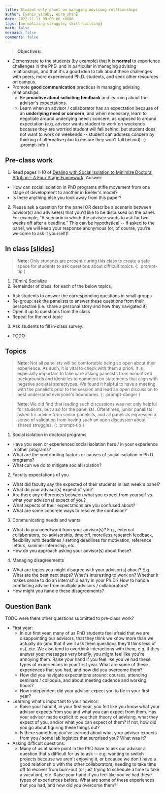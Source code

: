 ```yaml
---
title: Student-only panel on managing advising relationships
author: [yaniv_yacoby, eura_shin]
date: 2022-11-11 09:00:00 +0800
tags: [normalizing-struggle, skill-building]
math: false
mermaid: false
comments: false
---
```


> **Objectives:**
* Demonstrate to the students (by example) that it is **normal** to experience challenges in the PhD, and in particular in managing advising relationships, and that it's a good idea to talk about these challenges with peers, more experienced Ph.D. students, and seek other resources on campus.
* Promote **good communication** practices in managing advising relationships:
  * Be **proactive about soliciting feedback** and learning about the advisor's expectations.
  * Learn when an advisor / collaborator has an expectation because of an **underlying need or concern**, and when necessary, learn to negotiate around underlying need / concern, as opposed to around expectation (e.g. advisor wants student to work on weekends because they are worried student will fall behind, but student does not want to work on weekends -- student can address concern by thinking of alternative plan to ensure they won't fall behind).
{: .prompt-info }


## Pre-class work
1. Read pages 1-10 of [Dealing with Social Isolation to Minimize Doctoral Attrition – A Four Stage Framework](http://www.ijds.org/Volume2/IJDSv2p033-049Ali28.pdf). Answer:
  * How can social isolation in PhD programs stifle movement from one stage of development to another in Beeler's model?
  * Is there anything else you took away from this paper? 
2. Please ask a question for the panel OR describe a scenario between advisor(s) and advisee(s) that you'd like to be discussed on the panel. For example, "A scenario in which the advisee wants to ask for two weeks off after a deadline." This can be hypothetical -- if asked to the panel, we will keep your response anonymous (or, of course, you're welcome to ask it yourself)! 


## In class \[[slides](https://docs.google.com/presentation/d/1NZTPWdXZvdKvstrT0ZnjvlLDE4a-8XLXZKm_-8ttUig/edit#slide=id.p)\]

> **Note:** Only students are present during this class to create a safe space for students to ask questions about difficult topics. 
{: .prompt-tip }

1. [10min] Socialize
2. Remainder of class: for each of the below topics, 
  * Ask students to answer the corresponding questions in small groups
  * Re-group: ask the panelists to answer these questions from their perspective (i.e. share a personal story and how they navigated it)
  * Open it up to questions from the class
  * Repeat for the next topic
3. Ask students to fill in-class survey:
  * TODO


## Topics

> **Note:** Not all panelists will be comfortable being so open about their experience. As such, it is vital to check with them a priori. It is especially important to take care asking panelists from minoritized backgrounds and identities to comment on statements that align with negative societal stereotypes. We found it helpful to have a meeting with the panelists prior to the session and lead an open discussion to best understand everyone's boundaries. 
{: .prompt-danger }

> **Note:** We did find that leading such discussions was not only helpful for students, but also for the panelists. Oftentimes, junior panelists asked for advice from senior panelists, and all panelists expressed a sense of validation from having such an open discussion about shared struggles. 
{: .prompt-tip }

1. Social isolation in doctoral programs
  * Have you seen or experienced social isolation here / in your experience in other programs?
  * What are the contributing factors or causes of social isolation in Ph.D. programs?
  * What can we do to mitigate social isolation?
2. Faculty expectations of you
  * What did faculty say the expected of their students in last week's panel? 
  * What do your advisor(s) expect of you?
  * Are there any differences between what you expect from yourself vs. what your advisor(s) expect of you?
  * What aspects of their expectations are you confused about?
  * What are some concrete ways to resolve the confusion?
3. Communicating needs and wants
  * What do you need/want from your advisor(s)? E.g., external collaborators, co-advisorship, time off, more/less research feedback, flexibility with deadlines / setting deadlines for motivation, reference letters, summer internship, etc.
  * How do you approach asking your advisor(s) about these?
4. Managing disagreements
  * What are topics you might disagree with your advisor(s) about? E.g. What are the best next steps? What's interesting to work on? Whether it makes sense to do an internship early in your Ph.D.? How to handle conflicting advice from multiple advisors / collaborators?
  * How might you handle these disagreements? 



## Question Bank

TODO were there other questions submitted to pre-class work?

* First year:
  * In our first year, many of us PhD students feel afraid that we are disappointing our advisors, that they think we know more than we actually do (and that if we'll ask them questions they'll think less of us), etc. We also tend to overthink interactions with them, e.g. if they answer your messages very briefly, you might feel like you're annoying them. Raise your hand if you feel like you've had these types of experiences in your first year. What are some of these experiences that you had, and how did you overcome them?
  * How did you navigate expectations around: courses, attending seminars / colloquia, and about meeting cadence and working hours?
  * How independent did your advisor expect you to be in your first year?
* Learning what's important to your advisor: 
  * Raise your hand if, in your first year, you felt like you know what your advisor expects from you and what you can expect from them. Has your advisor made explicit to you their theory of advising, what they expect of you, and/or what you can expect of them? If not, how did you go about figuring these things out?
  * Is there something you've learned about what your advisor expects from you / some lab logistics that surprised you? What was it?
* Asking difficult questions:
  * Many of us at some point in the PhD have to ask our advisor a question that's difficult for us to ask -- e.g. wanting to switch projects because we aren't enjoying it, or because we don't have a good relationship with the other collaborators, needing to take time off to recover from burn-out (or just trying to schedule a time to take a vacation), etc. Raise your hand if you feel like you've had these types of experiences before. What are some of these experiences that you had, and how did you overcome them?

